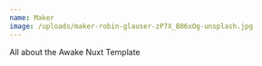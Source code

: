 ```yaml
---
name: Maker
image: /uploads/maker-robin-glauser-zP7X_B86xOg-unsplash.jpg
---
```

All about the Awake Nuxt Template



